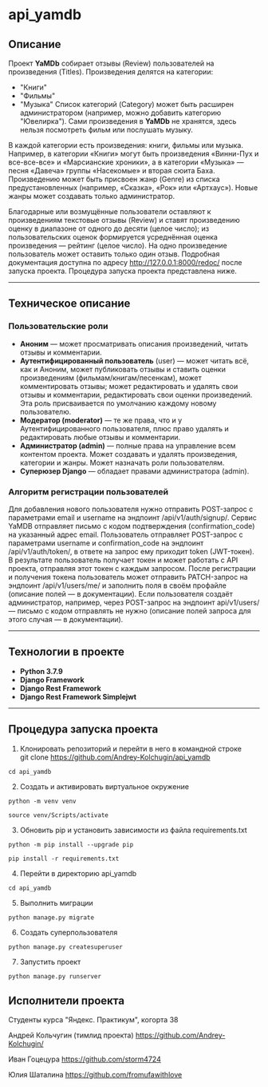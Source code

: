# api_yamdb

## Описание

Проект **YaMDb** собирает отзывы (Review) пользователей на произведения (Titles).
Произведения делятся на категории:

- "Книги"
- "Фильмы"
- "Музыка"
  Список категорий (Category) может быть расширен администратором (например, можно добавить категорию "Ювелирка").
  Сами произведения в **YaMDb** не хранятся, здесь нельзя посмотреть фильм или послушать музыку.

В каждой категории есть произведения: книги, фильмы или музыка. Например, в категории «Книги» могут быть произведения «Винни-Пух и все-все-все» и «Марсианские хроники», а в категории «Музыка» — песня «Давеча» группы «Насекомые» и вторая сюита Баха.
Произведению может быть присвоен жанр (Genre) из списка предустановленных (например, «Сказка», «Рок» или «Артхаус»). Новые жанры может создавать только администратор.

Благодарные или возмущённые пользователи оставляют к произведениям текстовые отзывы (Review) и ставят произведению оценку в диапазоне от одного до десяти (целое число); из пользовательских оценок формируется усреднённая оценка произведения — рейтинг (целое число).
На одно произведение пользователь может оставить только один отзыв.
Подробная документация доступна по адресу http://127.0.0.1:8000/redoc/ после запуска проекта. Процедура запуска проекта представлена ниже.

---

## Техническое описание

### Пользовательские роли

- **Аноним** — может просматривать описания произведений, читать отзывы и комментарии.
- **Аутентифицированный пользователь** (user) — может читать всё, как и Аноним, может публиковать отзывы и ставить оценки произведениям (фильмам/книгам/песенкам), может комментировать отзывы; может редактировать и удалять свои отзывы и комментарии, редактировать свои оценки произведений. Эта роль присваивается по умолчанию каждому новому пользователю.
- **Модератор (moderator)** — те же права, что и у Аутентифицированного пользователя, плюс право удалять и редактировать любые отзывы и комментарии.
- **Администратор (admin)** — полные права на управление всем контентом проекта. Может создавать и удалять произведения, категории и жанры. Может назначать роли пользователям.
- **Суперюзер Django** — обладает правами администратора (admin).

### Алгоритм регистрации пользователей

Для добавления нового пользователя нужно отправить POST-запрос с параметрами email и username на эндпоинт /api/v1/auth/signup/.
Сервис YaMDB отправляет письмо с кодом подтверждения (confirmation_code) на указанный адрес email.
Пользователь отправляет POST-запрос с параметрами username и confirmation_code на эндпоинт /api/v1/auth/token/, в ответе на запрос ему приходит token (JWT-токен).
В результате пользователь получает токен и может работать с API проекта, отправляя этот токен с каждым запросом.
После регистрации и получения токена пользователь может отправить PATCH-запрос на эндпоинт /api/v1/users/me/ и заполнить поля в своём профайле (описание полей — в документации).
Если пользователя создаёт администратор, например, через POST-запрос на эндпоинт api/v1/users/ — письмо с кодом отправлять не нужно (описание полей запроса для этого случая — в документации).

---

## Технологии в проекте
- **Python 3.7.9**
- **Django Framework**
- **Django Rest Framework**
- **Django Rest Framework Simplejwt**

---

## Процедура запуска проекта

1. Клонировать репозиторий и перейти в него в командной строке  
git clone https://github.com/Andrey-Kolchugin/api_yamdb

```
cd api_yamdb
```

2. Cоздать и активировать виртуальное окружение  
```
python -m venv venv
```
```
source venv/Scripts/activate
```
3. Обновить pip и установить зависимости из файла requirements.txt 
```
python -m pip install --upgrade pip
```
```
pip install -r requirements.txt
```

4. Перейти в директорию api_yamdb 
```
cd api_yamdb
```

5. Выполнить миграции 
``` 
python manage.py migrate
```

6. Создать суперпользователя 
``` 
python manage.py createsuperuser
```

7. Запустить проект 
```
python manage.py runserver
```

## Исполнители проекта

Студенты курса "Яндекс. Практикум", когорта 38

Андрей Кольчугин (тимлид проекта)
https://github.com/Andrey-Kolchugin/

Иван Гоцецура
https://github.com/storm4724

Юлия Шаталина
https://github.com/fromufawithlove

